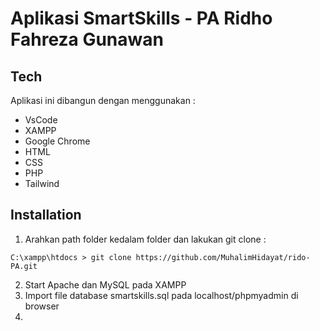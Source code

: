 # Aplikasi SmartSkills - PA Ridho Fahreza Gunawan
<!-- badges -->
## Tech
Aplikasi ini dibangun dengan menggunakan : 
<!-- bold -->
- VsCode  
- XAMPP
- Google Chrome
- HTML
- CSS
- PHP 
- Tailwind

## Installation
1. Arahkan path folder kedalam folder dan lakukan git clone : 
```
C:\xampp\htdocs > git clone https://github.com/MuhalimHidayat/rido-PA.git
```
2. Start Apache dan MySQL pada XAMPP
3. Import file database smartskills.sql pada localhost/phpmyadmin di browser
4. 



